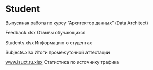 # Student
Выпускная работа по курсу ”Архитектор данных” (Data Architect)

Feedback.xlsx Отзывы обучающихся 

Students.xlsx Информацию о студентах

Subjects.xlsx Итоги промежуточной аттестации 

www.isuct.ru.xlsx Статистика по источнику трафика
